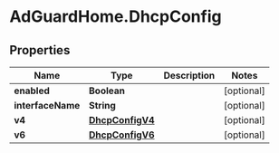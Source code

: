 # AdGuardHome.DhcpConfig

## Properties

Name | Type | Description | Notes
------------ | ------------- | ------------- | -------------
**enabled** | **Boolean** |  | [optional] 
**interfaceName** | **String** |  | [optional] 
**v4** | [**DhcpConfigV4**](DhcpConfigV4.md) |  | [optional] 
**v6** | [**DhcpConfigV6**](DhcpConfigV6.md) |  | [optional] 


